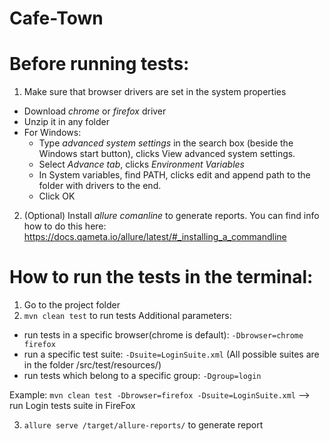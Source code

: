 # Cafe-Town

# Before running tests:
1. Make sure that browser drivers are set in the system properties 
* Download *chrome* or *firefox* driver
* Unzip it in any folder 
* For Windows: 
  * Type *advanced system settings* in the search box (beside the Windows start button), clicks View advanced system settings.
  * Select *Advance tab*, clicks *Environment Variables*
  * In System variables, find PATH, clicks edit and append path to the folder with drivers to the end.
  * Click OK
2. (Optional) Install *allure comanline* to generate reports. You can find info how to do this here: https://docs.qameta.io/allure/latest/#_installing_a_commandline


# How to run the tests in the terminal: 
1. Go to the project folder
2. `mvn clean test` to run tests
Additional parameters: 
* run tests in a specific browser(chrome is default): `-Dbrowser=chrome firefox`
* run a specific test suite: `-Dsuite=LoginSuite.xml` (All possible suites are in the folder /src/test/resources/)
* run tests which belong to a specific group: `-Dgroup=login`

Example: `mvn clean test -Dbrowser=firefox -Dsuite=LoginSuite.xml` 
 --> run Login tests suite in FireFox

3. `allure serve /target/allure-reports/` to generate report 
